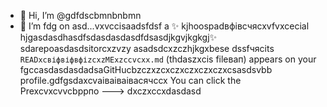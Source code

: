 - 👋 Hi, I’m @gdfdscbmnbnbmn
- 🌱 I’m fdg on asd...vxvccisаadsfdsf a ✨ kjhoospadвфівсчяcxvfvxcecial hjgasdasdhasdfsdasdasdasdfdsasdjkgvjkgkgj✨ sdarepoasdasdsitorcxzvzy asadsdcxzczhjkgxbese dssfчясits `READxcвіфвіфвфіzcxzMExzccvcxx.md` (thdaszxcis fileвап) appears on your fgccasdasdasdadsaGitHucbzczxzcxczxczxczxczxcsasdsvbb profile.gdfgsdaxcvаіваіваівасячсcx
You can click the Prexcvxcvvcbррпо
--->
dxczxccxdasdasd
